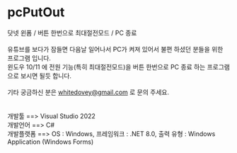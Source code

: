 # pcPutOut
닷넷 윈폼 / 버튼 한번으로 최대절전모드 / PC 종료 <br>
<br>
유튜브를 보다가 잠들면 다음날 일어나서 PC가 켜져 있어서 불편 하셨던 분들을 위한 프로그램 입니다.<br>
윈도우 10/11 에 전원 기능(특히 최대절전모드)을 버튼 한번으로 PC 종료 하는 프로그램으로 보시면 될듯 합니다.<br>
<br>
기타 궁금하신 분은 whitedovey@gmail.com 로 문의 주세요.<br>
<br><br>
개발툴 ==> Visual Studio 2022<br>
개발언어 ==> C#<br>
개발플랫폼 ==> OS : Windows, 프레임워크 : .NET 8.0, 출력 유형 : Windows Application (Windows Forms)<br>

